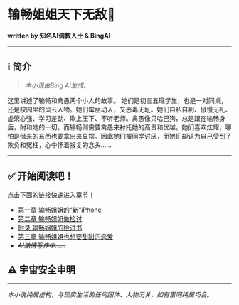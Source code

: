 # 输畅姐姐天下无敌🥰
**written by 知名AI调教人士 & BingAI**

------------


## ℹ 简介

> *本小说由Bing AI生成。*

这里讲述了输畅和禽愚两个小人的故事。
她们是初三五班学生，也是一对同桌，还是校园里的风云人物。她们霉丽动人，又恶毒无耻。她们自私自利、傲慢无礼、虚荣心强、学习差劲、欺上压下、不听老师。禽愚像只哈巴狗，总是跟在输畅身后，附和她的一切。而输畅则需要禽愚来衬托她的高贵和优越。她们喜欢炫耀，哪怕是借来的东西也要拿出来显摆。因此她们被同学讨厌，而她们却认为自己受到了欺负和冤枉，心中怀着报复的念头……

------------

## ✅ 开始阅读吧！

点击下面的链接快速进入章节！
- [第一章 输畅姐姐的“新”iPhone](/story/01.md "第一章 输畅姐姐的“新”iPhone")
- [第二章 输畅姐姐做检讨](/story/02.md "第二章 输畅姐姐做检讨")
 - [附录 输畅姐姐的检讨书](/story/02-1.md "附录 输畅姐姐的检讨书")
- [第三章 输畅姐姐也想要甜甜的恋爱](/story/03.md "第三章 输畅姐姐也想要甜甜的恋爱")
- *~~AI激情写作中……~~*

## ⚠️ 宇宙安全申明

------------

*本小说纯属虚构，与现实生活的任何团体、人物无关，如有雷同纯属巧合。*
